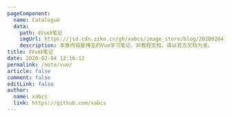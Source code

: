 ```yaml
---
pageComponent:
  name: Catalogue
  data:
    path: 《Vue》笔记
    imgUrl: https://jsd.cdn.zzko.cn/gh/xabcs/image_store/blog/20200204143633.png
    description: 本章内容是博主的Vue学习笔记，非教程文档，请以官方文档为准。
title: 《Vue》笔记
date: 2020-02-04 12:16:12
permalink: /note/vue/
article: false
comment: false
editLink: false
author:
  name: xabcs
  link: https://github.com/xabcs
---
```

